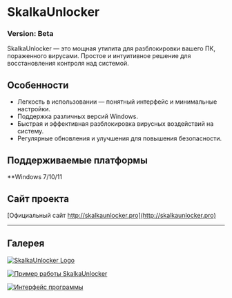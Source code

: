 # SkalkaUnlocker

### Version: Beta

SkalkaUnlocker — это мощная утилита для разблокировки вашего ПК, пораженного вирусами. Простое и интуитивное решение для восстановления контроля над системой.

## Особенности

- Легкость в использовании — понятный интерфейс и минимальные настройки.
- Поддержка различных версий Windows.
- Быстрая и эффективная разблокировка вирусных воздействий на систему.
- Регулярные обновления и улучшения для повышения безопасности.

## Поддерживаемые платформы

**Windows 7/10/11

## Сайт проекта

[Официальный сайт http://skalkaunlocker.pro](http://skalkaunlocker.pro)

---

## Галерея

[![SkalkaUnlocker Logo](https://github.com/user-attachments/assets/4a7235a0-58bd-4737-abe8-9fd133e9917c)](http://skalkaunlocker.pro)

[![Пример работы SkalkaUnlocker](https://github.com/user-attachments/assets/1f7e87cd-8d12-45fb-b4ea-de3fbf340ca8)](http://skalkaunlocker.pro)

[![Интерфейс программы](https://github.com/user-attachments/assets/2b896781-1bdf-4a4d-b144-0e8db1d54480)](http://skalkaunlocker.pro)
